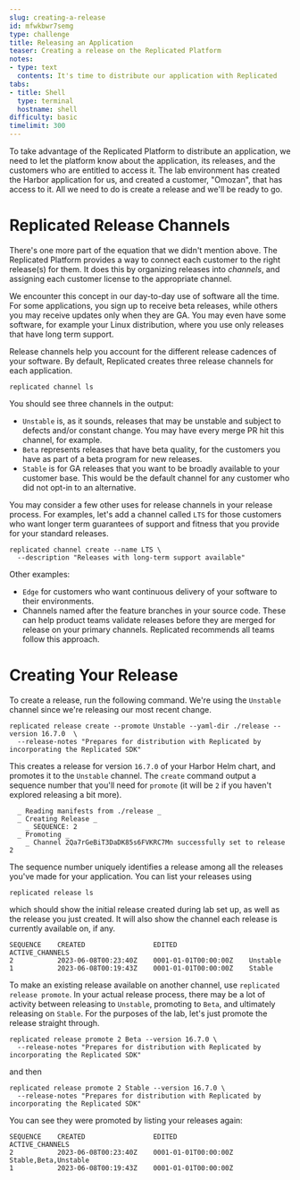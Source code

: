 ```yaml
---
slug: creating-a-release
id: mfwkbwr7semg
type: challenge
title: Releasing an Application
teaser: Creating a release on the Replicated Platform
notes:
- type: text
  contents: It's time to distribute our application with Replicated
tabs:
- title: Shell
  type: terminal
  hostname: shell
difficulty: basic
timelimit: 300
---
```


To take advantage of the Replicated Platform to distribute
an application, we need to let the platform know about the
application, its releases, and the customers who are entitled
to access it. The lab environment has created the
Harbor application for us, and created a customer, "Omozan",
that has access to it. All we need to do is create a
release and we'll be ready to go.

Replicated Release Channels
===========================

There's one more part of the equation that we didn't mention
above. The Replicated Platform provides a way to connect
each customer to the right release(s) for them. It does this
by organizing releases into _channels_, and assigning each
customer license to the appropriate channel.

We encounter this concept in our day-to-day use of software
all the time. For some applications, you sign up to
receive beta releases, while others you may receive updates only
when they are GA. You may even have some software, for example
your Linux distribution, where you use only releases that
have long term support.

Release channels help you account for the different release
cadences of your software. By default, Replicated creates
three release channels for each application.

```
replicated channel ls
```

You should see three channels in the output:

* `Unstable` is, as it sounds, releases that may be unstable
   and subject to defects and/or constant change. You may have
   every merge PR hit this channel, for example.
* `Beta` represents releases that have beta quality, for
  the customers you have as part of a beta program for new
  releases.
* `Stable` is for GA releases that you want to be broadly available
  to your customer base. This would be the default
  channel for any customer who did not opt-in to an alternative.

You may consider a few other uses for release channels in your
release process. For examples, let's add a channel called `LTS`
for those customers who want longer term guarantees of
support and fitness that you provide for your standard releases.

```
replicated channel create --name LTS \
  --description "Releases with long-term support available"
```

Other examples:

* `Edge` for customers who want continuous delivery of your
   software to their environments.
* Channels named after the feature branches in your source
  code. These can help product teams validate releases before
  they are merged for release on your primary channels.
  Replicated recommends all teams follow this approach.

Creating Your Release
=====================

To create a release, run the following command. We're using the
`Unstable` channel since we're releasing our most recent change.

```
replicated release create --promote Unstable --yaml-dir ./release --version 16.7.0  \
  --release-notes "Prepares for distribution with Replicated by incorporating the Replicated SDK"
```

This creates a release for version `16.7.0` of your Harbor Helm
chart, and promotes it to the `Unstable` channel.  The `create`
command output a sequence number that you'll need for `promote`
(it will be `2` if you haven't explored releasing a bit more).

```
  _ Reading manifests from ./release _
  _ Creating Release _
    _ SEQUENCE: 2
  _ Promoting _
    _ Channel 2Qa7rGeBiT3DaDK85s6FVKRC7Mn successfully set to release 2
```

The sequence number uniquely identifies a release among all the
releases you've made for your application. You can list your
releases using

```
replicated release ls
```

which should show the initial release created during lab
set up, as well as the release you just created. It will
also show the channel each release is currently available on,
if any.

```
SEQUENCE    CREATED                 EDITED                  ACTIVE_CHANNELS
2           2023-06-08T00:23:40Z    0001-01-01T00:00:00Z    Unstable
1           2023-06-08T00:19:43Z    0001-01-01T00:00:00Z    Stable
```

To make an existing release available on another channel, use
`replicated release promote`. In your actual release process,
there may be a lot of activity between releasing to `Unstable`,
promoting to `Beta`, and ultimately releasing on `Stable`.
For the purposes of the lab, let's just promote the release straight through.

```
replicated release promote 2 Beta --version 16.7.0 \
  --release-notes "Prepares for distribution with Replicated by incorporating the Replicated SDK"
```

and then

```
replicated release promote 2 Stable --version 16.7.0 \
  --release-notes "Prepares for distribution with Replicated by incorporating the Replicated SDK"
```

You can see they were promoted by listing your releases again:

```
SEQUENCE    CREATED                 EDITED                  ACTIVE_CHANNELS
2           2023-06-08T00:23:40Z    0001-01-01T00:00:00Z    Stable,Beta,Unstable
1           2023-06-08T00:19:43Z    0001-01-01T00:00:00Z
```
